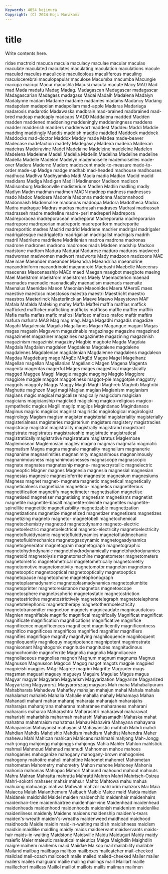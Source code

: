 ```yaml
---
Keywords: 4054 kojimura
Copyright: (C) 2024 Koji Murakami
---
```


# title

Write contents here.



ridae mactroid macuca macula
maculacy maculae macular maculas maculate maculated maculates maculating maculation maculations
macule maculed macules maculicole maculicolous maculiferous maculing maculocerebral maculopapular maculose
Macumba macumba Macungie macupa macupi Macur macushla Macusi macuta macute
Macy MAD Mad mad Mada madafu Madag Madag. Madagascan Madagascar
madagascar Madagascarian Madagass madagass Madai Madaih Madalena Madalyn Madalynne madam
Madame madame madames madams Madancy Madang madapolam madapolan madapollam mad-apple
Madaras Madariaga madarosis madarotic Madawaska madbrain mad-brained madbrained mad-bred madcap
madcaply madcaps MADD Maddalena madded Madden madden maddened maddening maddeningly
maddeningness maddens madder madderish madders madderwort maddest Maddeu Maddi Maddie
madding maddingly Maddis maddish maddle maddled Maddock maddock Maddocks mad-doctor
Maddox Maddy made Madea made-beaver Madecase madefaction madefy Madegassy Madeira
madeira Madeiran madeiras Madeiravine Madel Madelaine Madeleine madeleine Madelen Madelena
Madelene Madeli Madelia Madelin Madelina Madeline madeline Madella Madelle Madelon
Madelyn mademoiselle mademoiselles made-over Madera Maderno Madero madescent made-to-measure made-to-order
made-up Madge madge madhab mad-headed madhouse madhouses madhuca Madhva Madhyamika
Madi Madia madia Madian Madid madid madidans Madiga Madigan Madill
Madinensor Madison madison Madisonburg Madisonville madisterium Madlen Madlin madling madly
Madlyn Madm madman madmen MADN madnep madness madnesses mado Madoc
Madoera Madonia Madonna madonna Madonnahood Madonnaish Madonnalike madonnas madoqua Madora
Madotheca Madox Madra madrague Madras madras madrasah madrases Madrasi madrassah
madrasseh madre madreline madre-perl madreperl Madrepora Madreporacea madreporacean madreporal Madreporaria
madreporarian madrepore madreporian madreporic madreporiform madreporite madreporitic madres Madrid madrid
Madriene madrier madrigal madrigaler madrigalesque madrigaletto madrigalian madrigalist madrigals madrih
madril Madrilene madrilene Madrilenian madroa madrona madronas madrone madrones madrono
madronos mads Madsen madship Madson madstone madtom Madura Madurai Madurese
maduro maduros madweed madwoman madwomen madwort madworts Mady madzoon madzoons
MAE Mae mae Maeander maeander Maeandra Maeandrina maeandrine maeandriniform maeandrinoid
maeandroid Maebashi Maebelle Maecenas maecenas Maecenasship MAEd maed Maegan maegbot
maegbote maeing Mael Maelstrom maelstrom maelstroms Maely Maemacterion maenad maenades
maenadic maenadically maenadism maenads maenaite Maenalus Maenidae Maeon Maeonian Maeonides
Maera MAeroE maes maestive maestoso maestosos maestra maestri Maestricht maestro
maestros Maeterlinck Maeterlinckian Maeve Maewo Maeystown MAF Mafala Mafalda Mafeking
mafey Maffa Maffei maffia maffias maffick mafficked mafficker mafficking mafficks
maffioso maffle maffler mafflin Mafia mafia mafias mafic mafiosi Mafioso
mafioso mafoo maftir maftirs mafura mafurra MAG Mag mag mag.
Maga Magadhi magadis magadize Magahi Magalensia Magalia Magallanes Magan Magangue
magani Magas magas magasin Magavern magazinable magazinage magazine magazined magazinelet
magaziner magazines magazinette magazining magazinish magazinism magazinist magaziny Magbie magbote
Magda Magdaia Magdala Magdalen magdalen Magdalena Magdalene magdalene magdalenes Magdalenian
magdalenian Magdalenne magdalens magdaleon Magdau Magdeburg mage MAgEc MAgEd Magee
Magel Magelhanz Magellan magellan Magellanian Magellanic Magen Magena Magenta magenta
magentas magerful Mages mages magestical magestically magged Maggee Maggi Maggie
maggie magging Maggio Maggiore maggiore maggle maggot maggotiness maggot-pie maggotpie
maggotry maggots maggoty Maggs Maggy Magh Maghi Maghreb Maghrib Maghribi
Maghutte maghzen Magi magi Magian magian Magianism magianism magians magic
magical magicalize magically magicdom magician magicians magicianship magicked magicking magico-religious
magico-sympathetic magics Magill magilp magilps Magindanao Magindanaos Maginus magiric magirics
magirist magiristic magirological magirologist magirology Magism magism magister magisterial magisteriality
magisterially magisterialness magisteries magisterium magisters magistery magistracies magistracy magistral magistrality
magistrally magistrand magistrant magistrate magistrates magistrateship magistratic magistratical magistratically magistrative
magistrature magistratus Maglemose Maglemosean Maglemosian maglev magma magmas magmata magmatic
magmatism Magna magna magnale magnality magnalium magnanerie magnanime magnanimities magnanimity
magnanimous magnanimously magnanimousness magnanimousnesses magnascope magnascopic magnate magnates magnateship magne-
magnecrystallic magnelectric magneoptic Magner magnes Magnesia magnesia magnesial magnesian magnesias
magnesic magnesioferrite magnesite magnesium magnesiums Magness magnet magnet- magneta magnetic
magnetical magnetically magneticalness magnetician magnetico- magnetics magnetiferous magnetification magnetify magnetimeter
magnetisation magnetise magnetised magnetiser magnetising magnetism magnetisms magnetist magnetite magnetite-basalt
magnetite-olivinite magnetites magnetite-spinellite magnetitic magnetizability magnetizable magnetization magnetizations magnetize magnetized
magnetizer magnetizers magnetizes magnetizing magneto magneto- magnetobell magnetochemical magnetochemistry magnetod
magnetodynamo magneto-electric magnetoelectric magnetoelectrical magneto-electricity magnetoelectricity magnetofluiddynamic magnetofluiddynamics magnetofluidmechanic magnetofluidmechanics
magnetogasdynamic magnetogasdynamics magnetogenerator magnetogram magnetograph magnetographic magnetohydrodynamic magnetohydrodynamically magnetohydrodynamics magnetoid
magnetolysis magnetomachine magnetometer magnetometers magnetometric magnetometrical magnetometrically magnetometry magnetomotive magnetomotivity
magnetomotor magneton magnetons magnetooptic magnetooptical magnetooptically magnetooptics magnetopause magnetophone magnetophonograph
magnetoplasmadynamic magnetoplasmadynamics magnetoplumbite magnetoprinter magnetoresistance magnetos magnetoscope magnetosphere magnetospheric magnetostatic
magnetostriction magnetostrictive magnetostrictively magnetotelegraph magnetotelephone magnetotelephonic magnetotherapy magnetothermoelectricity magnetotransmitter magnetron
magnets magnicaudate magnicaudatous Magnien magnifiable magnific magnifical magnifically Magnificat magnificat
magnificate magnification magnifications magnificative magnifice magnificence magnificences magnificent magnificently magnificentness
magnifico magnificoes magnificos magnified magnifier magnifiers magnifies magnifique magnify magnifying
magniloquence magniloquent magniloquently magniloquy magnipotence magnipotent magnirostrate magnisonant Magnitogorsk magnitude
magnitudes magnitudinous magnochromite magnoferrite Magnolia magnolia Magnoliaceae magnoliaceous magnolias magnon
Magnum magnum magnums Magnus Magnuson Magnusson Magocsi Magog magot magots
magpie magpied magpieish magpies MAgr Magree magrim Magritte Magruder mags
magsman maguari maguey magueys Maguire Magulac Magus magus Magyar magyar
Magyaran Magyarism Magyarization Magyarize Magyarized Magyarizing Magyarorsz Magyarorszag magyars Mah
maha Mahabalipuram Mahabharata Mahadeva Mahaffey mahajan mahajun mahal Mahala mahala
mahalamat mahaleb Mahalia Mahalie mahalla mahaly Mahamaya Mahan Mahanadi mahant
mahar maharaj maharaja maharajah maharajahs maharajas maharajrana maharana maharanee maharanees
maharani maharanis maharao Maharashtra Maharashtri maharawal maharawat maharishi maharishis maharmah
maharshi Mahasamadhi Mahaska mahat mahatma mahatmaism mahatmas Mahau Mahavira Mahayana
mahayana Mahayanism Mahayanist mahayanist Mahayanistic mahbub Mahdi mahdi Mahdian Mahdis
Mahdiship Mahdism mahdism Mahdist Mahendra Maher mahewu Mahi Mahican mahican
Mahicans mahimahi mahjong Mah-Jongg mah-jongg mahjongg mahjonggs mahjongs Mahla Mahler
Mahlon mahlstick mahmal Mahmoud Mahmud mahmudi Mahnomen mahoe mahoes mahoganies
mahoganize mahogany mahogany-brown mahogonies mahogony mahoitre maholi maholtine Mahomet mahomet
Mahometan mahometan Mahometry mahometry Mahon mahone Mahoney Mahonia mahonia mahonias
Mahopac Mahori Mahound mahound mahout mahouts Mahra Mahran Mahratta mahratta
Mahratti Mahren Mahri Mahrisch-Ostrau Mahri-sokotri mahseer mahsir mahsur Mahto Mahtowa
mahu mahua mahuang mahuangs mahwa Mahwah mahzor mahzorim mahzors Mai
Maia Maiacca Maiah Maianthemum Maibach Maible Maice maid Maida maidan
Maidanek maidchild Maidel maiden maidenchild maidenhair maidenhairs maidenhair-tree maidenhairtree maidenhair-vine
Maidenhead maidenhead maidenheads maidenhood maidenhoods maidenish maidenism maidenlike maidenliness maidenly
Maidens maidens maidenship maiden's-tears maiden's-wreath maiden's-wreaths maidenweed maidhead maidhood maidhoods
Maidie maidin maid-in-waiting maidish maidishness maidism maidkin maidlike maidling maidly
maids maidservant maidservants maids-hair maids-in-waiting Maidstone Maidsville Maidu Maiduguri Maidy
maidy maiefic Maier maieutic maieutical maieutics Maiga Maighdiln Maighdlin maigre
maihem maihems maiid Maiidae Maikop mail mailability mailable Mailand mailbag
mailbags mailbox mailboxes mailcatcher mail-cheeked mailclad mail-coach mailcoach maile mailed
mailed-cheeked Mailer mailer mailers mailes mailguard mailie mailing mailings maill
Maillart maille maillechort mailless Maillol maillot maillots maills mailman mailmen
